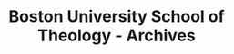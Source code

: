 ---
layout: repo
title: "Boston University School of Theology - Archives"
id: 17626
permalink: repos/17626/
---